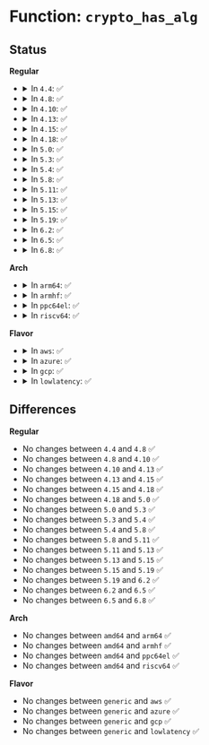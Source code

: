 # Function: <code>crypto_has_alg</code>

## Status
<b>Regular</b>
<ul>
<li>
<details>
<summary>In <code>4.4</code>: ✅</summary>

```c
int crypto_has_alg(const char *name, u32 type, u32 mask);
```

**Collision:** Unique Global

**Inline:** No

**Transformation:** False

**Instances:**

```
In crypto/api.c (ffffffff8139ca90)
Location: crypto/api.c:600
Inline: False
Direct callers:
  - mm/zswap.c:init_zswap
  - mm/zswap.c:__zswap_param_set
```
**Symbols:**

```
ffffffff8139ca90-ffffffff8139cadc: crypto_has_alg (STB_GLOBAL)
```
</details>
</li>
<li>
<details>
<summary>In <code>4.8</code>: ✅</summary>

```c
int crypto_has_alg(const char *name, u32 type, u32 mask);
```

**Collision:** Unique Global

**Inline:** No

**Transformation:** False

**Instances:**

```
In crypto/api.c (ffffffff813d9960)
Location: crypto/api.c:600
Inline: False
Direct callers:
  - mm/zswap.c:init_zswap
  - mm/zswap.c:__zswap_param_set
```
**Symbols:**

```
ffffffff813d9960-ffffffff813d99aa: crypto_has_alg (STB_GLOBAL)
```
</details>
</li>
<li>
<details>
<summary>In <code>4.10</code>: ✅</summary>

```c
int crypto_has_alg(const char *name, u32 type, u32 mask);
```

**Collision:** Unique Global

**Inline:** No

**Transformation:** False

**Instances:**

```
In crypto/api.c (ffffffff813f1290)
Location: crypto/api.c:584
Inline: False
Direct callers:
  - mm/zswap.c:init_zswap
  - mm/zswap.c:__zswap_param_set
```
**Symbols:**

```
ffffffff813f1290-ffffffff813f12da: crypto_has_alg (STB_GLOBAL)
```
</details>
</li>
<li>
<details>
<summary>In <code>4.13</code>: ✅</summary>

```c
int crypto_has_alg(const char *name, u32 type, u32 mask);
```

**Collision:** Unique Global

**Inline:** No

**Transformation:** False

**Instances:**

```
In crypto/api.c (ffffffff813fd530)
Location: crypto/api.c:584
Inline: False
Direct callers:
  - mm/zswap.c:init_zswap
  - mm/zswap.c:init_zswap
  - mm/zswap.c:__zswap_param_set
```
**Symbols:**

```
ffffffff813fd530-ffffffff813fd57a: crypto_has_alg (STB_GLOBAL)
```
</details>
</li>
<li>
<details>
<summary>In <code>4.15</code>: ✅</summary>

```c
int crypto_has_alg(const char *name, u32 type, u32 mask);
```

**Collision:** Unique Global

**Inline:** No

**Transformation:** False

**Instances:**

```
In crypto/api.c (ffffffff81425ab0)
Location: crypto/api.c:585
Inline: False
Direct callers:
  - mm/zswap.c:init_zswap
  - mm/zswap.c:init_zswap
  - mm/zswap.c:__zswap_param_set
```
**Symbols:**

```
ffffffff81425ab0-ffffffff81425afd: crypto_has_alg (STB_GLOBAL)
```
</details>
</li>
<li>
<details>
<summary>In <code>4.18</code>: ✅</summary>

```c
int crypto_has_alg(const char *name, u32 type, u32 mask);
```

**Collision:** Unique Global

**Inline:** No

**Transformation:** False

**Instances:**

```
In crypto/api.c (ffffffff81458920)
Location: crypto/api.c:588
Inline: False
Direct callers:
  - mm/zswap.c:init_zswap
  - mm/zswap.c:init_zswap
  - mm/zswap.c:__zswap_param_set
  - fs/pstore/platform.c:pstore_register
```
**Symbols:**

```
ffffffff81458920-ffffffff81458974: crypto_has_alg (STB_GLOBAL)
```
</details>
</li>
<li>
<details>
<summary>In <code>5.0</code>: ✅</summary>

```c
int crypto_has_alg(const char *name, u32 type, u32 mask);
```

**Collision:** Unique Global

**Inline:** No

**Transformation:** False

**Instances:**

```
In crypto/api.c (ffffffff81475e60)
Location: crypto/api.c:588
Inline: False
Direct callers:
  - mm/zswap.c:init_zswap
  - mm/zswap.c:init_zswap
  - mm/zswap.c:__zswap_param_set
```
**Symbols:**

```
ffffffff81475e60-ffffffff81475eb4: crypto_has_alg (STB_GLOBAL)
```
</details>
</li>
<li>
<details>
<summary>In <code>5.3</code>: ✅</summary>

```c
int crypto_has_alg(const char *name, u32 type, u32 mask);
```

**Collision:** Unique Global

**Inline:** No

**Transformation:** False

**Instances:**

```
In crypto/api.c (ffffffff814a3c50)
Location: crypto/api.c:583
Inline: False
Direct callers:
  - mm/zswap.c:init_zswap
  - mm/zswap.c:init_zswap
  - mm/zswap.c:__zswap_param_set
```
**Symbols:**

```
ffffffff814a3c50-ffffffff814a3ca8: crypto_has_alg (STB_GLOBAL)
```
</details>
</li>
<li>
<details>
<summary>In <code>5.4</code>: ✅</summary>

```c
int crypto_has_alg(const char *name, u32 type, u32 mask);
```

**Collision:** Unique Global

**Inline:** No

**Transformation:** False

**Instances:**

```
In crypto/api.c (ffffffff814be880)
Location: crypto/api.c:584
Inline: False
Direct callers:
  - mm/zswap.c:init_zswap
  - mm/zswap.c:init_zswap
  - mm/zswap.c:__zswap_param_set
```
**Symbols:**

```
ffffffff814be880-ffffffff814be8d8: crypto_has_alg (STB_GLOBAL)
```
</details>
</li>
<li>
<details>
<summary>In <code>5.8</code>: ✅</summary>

```c
int crypto_has_alg(const char *name, u32 type, u32 mask);
```

**Collision:** Unique Global

**Inline:** No

**Transformation:** False

**Instances:**

```
In crypto/api.c (ffffffff8151eea0)
Location: crypto/api.c:572
Inline: False
Direct callers:
  - mm/zswap.c:__zswap_param_set
  - mm/zswap.c:__zswap_pool_create_fallback
  - mm/zswap.c:__zswap_pool_create_fallback
  - fs/pstore/platform.c:allocate_buf_for_compression
```
**Symbols:**

```
ffffffff8151eea0-ffffffff8151eec9: crypto_has_alg (STB_GLOBAL)
```
</details>
</li>
<li>
<details>
<summary>In <code>5.11</code>: ✅</summary>

```c
int crypto_has_alg(const char *name, u32 type, u32 mask);
```

**Collision:** Unique Global

**Inline:** No

**Transformation:** False

**Instances:**

```
In crypto/api.c (ffffffff8153bcf0)
Location: crypto/api.c:578
Inline: False
Direct callers:
  - mm/zswap.c:__zswap_param_set
  - mm/zswap.c:__zswap_pool_create_fallback
  - mm/zswap.c:__zswap_pool_create_fallback
  - fs/pstore/platform.c:allocate_buf_for_compression
```
**Symbols:**

```
ffffffff8153bcf0-ffffffff8153bd19: crypto_has_alg (STB_GLOBAL)
```
</details>
</li>
<li>
<details>
<summary>In <code>5.13</code>: ✅</summary>

```c
int crypto_has_alg(const char *name, u32 type, u32 mask);
```

**Collision:** Unique Global

**Inline:** No

**Transformation:** False

**Instances:**

```
In crypto/api.c (ffffffff815443e0)
Location: crypto/api.c:578
Inline: False
Direct callers:
  - mm/zswap.c:__zswap_param_set
  - mm/zswap.c:__zswap_pool_create_fallback
  - mm/zswap.c:__zswap_pool_create_fallback
  - fs/pstore/platform.c:allocate_buf_for_compression
```
**Symbols:**

```
ffffffff815443e0-ffffffff81544409: crypto_has_alg (STB_GLOBAL)
```
</details>
</li>
<li>
<details>
<summary>In <code>5.15</code>: ✅</summary>

```c
int crypto_has_alg(const char *name, u32 type, u32 mask);
```

**Collision:** Unique Global

**Inline:** No

**Transformation:** False

**Instances:**

```
In crypto/api.c (ffffffff815a4b80)
Location: crypto/api.c:578
Inline: False
Direct callers:
  - mm/zswap.c:__zswap_param_set
  - mm/zswap.c:__zswap_pool_create_fallback
  - mm/zswap.c:__zswap_pool_create_fallback
  - fs/pstore/platform.c:allocate_buf_for_compression
  - security/integrity/ima/ima_policy.c:ima_parse_rule
  - security/integrity/ima/ima_appraise.c:ima_inode_setxattr
```
**Symbols:**

```
ffffffff815a4b80-ffffffff815a4ba9: crypto_has_alg (STB_GLOBAL)
```
</details>
</li>
<li>
<details>
<summary>In <code>5.19</code>: ✅</summary>

```c
int crypto_has_alg(const char *name, u32 type, u32 mask);
```

**Collision:** Unique Global

**Inline:** No

**Transformation:** False

**Instances:**

```
In crypto/api.c (ffffffff8164b9f0)
Location: crypto/api.c:633
Inline: False
Direct callers:
  - mm/zswap.c:__zswap_param_set
  - mm/zswap.c:__zswap_pool_create_fallback
  - mm/zswap.c:__zswap_pool_create_fallback
  - security/integrity/ima/ima_policy.c:ima_parse_rule
  - security/integrity/ima/ima_appraise.c:ima_inode_setxattr
```
**Symbols:**

```
ffffffff8164b9f0-ffffffff8164ba2d: crypto_has_alg (STB_GLOBAL)
```
</details>
</li>
<li>
<details>
<summary>In <code>6.2</code>: ✅</summary>

```c
int crypto_has_alg(const char *name, u32 type, u32 mask);
```

**Collision:** Unique Global

**Inline:** No

**Transformation:** False

**Instances:**

```
In crypto/api.c (ffffffff81704ab0)
Location: crypto/api.c:632
Inline: False
Direct callers:
  - mm/zswap.c:__zswap_param_set
  - mm/zswap.c:__zswap_pool_create_fallback
  - mm/zswap.c:__zswap_pool_create_fallback
  - security/integrity/ima/ima_policy.c:ima_parse_rule
  - security/integrity/ima/ima_appraise.c:ima_inode_setxattr
```
**Symbols:**

```
ffffffff81704ab0-ffffffff81704aed: crypto_has_alg (STB_GLOBAL)
```
</details>
</li>
<li>
<details>
<summary>In <code>6.5</code>: ✅</summary>

```c
int crypto_has_alg(const char *name, u32 type, u32 mask);
```

**Collision:** Unique Global

**Inline:** No

**Transformation:** False

**Instances:**

```
In crypto/api.c (ffffffff8173edf0)
Location: crypto/api.c:670
Inline: False
Direct callers:
  - mm/zswap.c:__zswap_param_set
  - mm/zswap.c:__zswap_pool_create_fallback
  - mm/zswap.c:__zswap_pool_create_fallback
  - security/integrity/ima/ima_policy.c:ima_parse_rule
  - security/integrity/ima/ima_appraise.c:ima_inode_setxattr
```
**Symbols:**

```
ffffffff8173edf0-ffffffff8173ee2d: crypto_has_alg (STB_GLOBAL)
```
</details>
</li>
<li>
<details>
<summary>In <code>6.8</code>: ✅</summary>

```c
int crypto_has_alg(const char *name, u32 type, u32 mask);
```

**Collision:** Unique Global

**Inline:** No

**Transformation:** False

**Instances:**

```
In crypto/api.c (ffffffff8177fd30)
Location: crypto/api.c:670
Inline: False
Direct callers:
  - mm/zswap.c:__zswap_param_set
  - mm/zswap.c:__zswap_pool_create_fallback
  - mm/zswap.c:__zswap_pool_create_fallback
  - security/integrity/ima/ima_policy.c:ima_parse_rule
  - security/integrity/ima/ima_appraise.c:ima_inode_setxattr
```
**Symbols:**

```
ffffffff8177fd30-ffffffff8177fd6d: crypto_has_alg (STB_GLOBAL)
```
</details>
</li>
</ul>
<b>Arch</b>
<ul>
<li>
<details>
<summary>In <code>arm64</code>: ✅</summary>

```c
int crypto_has_alg(const char *name, u32 type, u32 mask);
```

**Collision:** Unique Global

**Inline:** No

**Transformation:** False

**Instances:**

```
In crypto/api.c (ffff8000105b78b8)
Location: crypto/api.c:584
Inline: False
Direct callers:
  - mm/zswap.c:init_zswap
  - mm/zswap.c:init_zswap
  - mm/zswap.c:__zswap_param_set
```
**Symbols:**

```
ffff8000105b78b8-ffff8000105b794c: crypto_has_alg (STB_GLOBAL)
```
</details>
</li>
<li>
<details>
<summary>In <code>armhf</code>: ✅</summary>

```c
int crypto_has_alg(const char *name, u32 type, u32 mask);
```

**Collision:** Unique Global

**Inline:** No

**Transformation:** False

**Instances:**

```
In crypto/api.c (c0766544)
Location: crypto/api.c:584
Inline: False
Direct callers:
  - mm/zswap.c:init_zswap
  - mm/zswap.c:init_zswap
  - mm/zswap.c:__zswap_param_set
```
**Symbols:**

```
c0766544-c07665a8: crypto_has_alg (STB_GLOBAL)
```
</details>
</li>
<li>
<details>
<summary>In <code>ppc64el</code>: ✅</summary>

```c
int crypto_has_alg(const char *name, u32 type, u32 mask);
```

**Collision:** Unique Global

**Inline:** No

**Transformation:** False

**Instances:**

```
In crypto/api.c (c00000000073c730)
Location: crypto/api.c:584
Inline: False
Direct callers:
  - mm/zswap.c:init_zswap
  - mm/zswap.c:init_zswap
  - mm/zswap.c:__zswap_param_set
```
**Symbols:**

```
c00000000073c730-c00000000073c7e4: crypto_has_alg (STB_GLOBAL)
```
</details>
</li>
<li>
<details>
<summary>In <code>riscv64</code>: ✅</summary>

```c
int crypto_has_alg(const char *name, u32 type, u32 mask);
```

**Collision:** Unique Global

**Inline:** No

**Transformation:** False

**Instances:**

```
In crypto/api.c (ffffffe0003fe0cc)
Location: crypto/api.c:584
Inline: False
Direct callers:
  - mm/zswap.c:init_zswap
  - mm/zswap.c:init_zswap
  - mm/zswap.c:__zswap_param_set
```
**Symbols:**

```
ffffffe0003fe0cc-ffffffe0003fe126: crypto_has_alg (STB_GLOBAL)
```
</details>
</li>
</ul>
<b>Flavor</b>
<ul>
<li>
<details>
<summary>In <code>aws</code>: ✅</summary>

```c
int crypto_has_alg(const char *name, u32 type, u32 mask);
```

**Collision:** Unique Global

**Inline:** No

**Transformation:** False

**Instances:**

```
In crypto/api.c (ffffffff814b6e60)
Location: crypto/api.c:584
Inline: False
Direct callers:
  - mm/zswap.c:init_zswap
  - mm/zswap.c:init_zswap
  - mm/zswap.c:__zswap_param_set
```
**Symbols:**

```
ffffffff814b6e60-ffffffff814b6eb8: crypto_has_alg (STB_GLOBAL)
```
</details>
</li>
<li>
<details>
<summary>In <code>azure</code>: ✅</summary>

```c
int crypto_has_alg(const char *name, u32 type, u32 mask);
```

**Collision:** Unique Global

**Inline:** No

**Transformation:** False

**Instances:**

```
In crypto/api.c (ffffffff814a7880)
Location: crypto/api.c:584
Inline: False
Direct callers:
  - mm/zswap.c:init_zswap
  - mm/zswap.c:init_zswap
  - mm/zswap.c:__zswap_param_set
```
**Symbols:**

```
ffffffff814a7880-ffffffff814a78d8: crypto_has_alg (STB_GLOBAL)
```
</details>
</li>
<li>
<details>
<summary>In <code>gcp</code>: ✅</summary>

```c
int crypto_has_alg(const char *name, u32 type, u32 mask);
```

**Collision:** Unique Global

**Inline:** No

**Transformation:** False

**Instances:**

```
In crypto/api.c (ffffffff814b2ef0)
Location: crypto/api.c:584
Inline: False
Direct callers:
  - mm/zswap.c:init_zswap
  - mm/zswap.c:init_zswap
  - mm/zswap.c:__zswap_param_set
```
**Symbols:**

```
ffffffff814b2ef0-ffffffff814b2f48: crypto_has_alg (STB_GLOBAL)
```
</details>
</li>
<li>
<details>
<summary>In <code>lowlatency</code>: ✅</summary>

```c
int crypto_has_alg(const char *name, u32 type, u32 mask);
```

**Collision:** Unique Global

**Inline:** No

**Transformation:** False

**Instances:**

```
In crypto/api.c (ffffffff814cb970)
Location: crypto/api.c:584
Inline: False
Direct callers:
  - mm/zswap.c:init_zswap
  - mm/zswap.c:init_zswap
  - mm/zswap.c:__zswap_param_set
```
**Symbols:**

```
ffffffff814cb970-ffffffff814cb9c8: crypto_has_alg (STB_GLOBAL)
```
</details>
</li>
</ul>

## Differences
<b>Regular</b>
<ul>
<li>
No changes between <code>4.4</code> and <code>4.8</code> ✅
</li>
<li>
No changes between <code>4.8</code> and <code>4.10</code> ✅
</li>
<li>
No changes between <code>4.10</code> and <code>4.13</code> ✅
</li>
<li>
No changes between <code>4.13</code> and <code>4.15</code> ✅
</li>
<li>
No changes between <code>4.15</code> and <code>4.18</code> ✅
</li>
<li>
No changes between <code>4.18</code> and <code>5.0</code> ✅
</li>
<li>
No changes between <code>5.0</code> and <code>5.3</code> ✅
</li>
<li>
No changes between <code>5.3</code> and <code>5.4</code> ✅
</li>
<li>
No changes between <code>5.4</code> and <code>5.8</code> ✅
</li>
<li>
No changes between <code>5.8</code> and <code>5.11</code> ✅
</li>
<li>
No changes between <code>5.11</code> and <code>5.13</code> ✅
</li>
<li>
No changes between <code>5.13</code> and <code>5.15</code> ✅
</li>
<li>
No changes between <code>5.15</code> and <code>5.19</code> ✅
</li>
<li>
No changes between <code>5.19</code> and <code>6.2</code> ✅
</li>
<li>
No changes between <code>6.2</code> and <code>6.5</code> ✅
</li>
<li>
No changes between <code>6.5</code> and <code>6.8</code> ✅
</li>
</ul>
<b>Arch</b>
<ul>
<li>
No changes between <code>amd64</code> and <code>arm64</code> ✅
</li>
<li>
No changes between <code>amd64</code> and <code>armhf</code> ✅
</li>
<li>
No changes between <code>amd64</code> and <code>ppc64el</code> ✅
</li>
<li>
No changes between <code>amd64</code> and <code>riscv64</code> ✅
</li>
</ul>
<b>Flavor</b>
<ul>
<li>
No changes between <code>generic</code> and <code>aws</code> ✅
</li>
<li>
No changes between <code>generic</code> and <code>azure</code> ✅
</li>
<li>
No changes between <code>generic</code> and <code>gcp</code> ✅
</li>
<li>
No changes between <code>generic</code> and <code>lowlatency</code> ✅
</li>
</ul>
